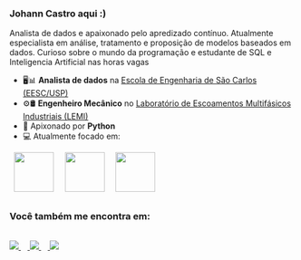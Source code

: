### Johann Castro aqui :)
Analista de dados e apaixonado pelo apredizado contínuo. Atualmente especialista em análise, tratamento e proposição de modelos baseados em dados.
Curioso sobre o mundo da programação e estudante de SQL e Inteligencia Artificial nas horas vagas

- 🖥️📊 **Analista de dados** na <a href="https://eesc.usp.br/"> Escola de Engenharia de São Carlos (EESC/USP)</a>
- ⚙️🛢️ **Engenheiro Mecânico** no <a href="https://oscarmhrodriguez13.wixsite.com/lemi-usp"> Laboratório de Escoamentos Multifásicos Industriais (LEMI)</a>
- 🐍 Apixonado por **Python**
- 💻 Atualmente focado em:
<div display="inline">
 &nbsp;&nbsp;<img width='70' height='70' src="https://cdn.jsdelivr.net/gh/devicons/devicon/icons/python/python-original-wordmark.svg" width="70"/>&nbsp;&nbsp;
 &nbsp;&nbsp;<img width='70' height='70' src="https://cdn.jsdelivr.net/gh/devicons/devicon/icons/microsoftsqlserver/microsoftsqlserver-plain-wordmark.svg" width="70"/>&nbsp;&nbsp;
 &nbsp;&nbsp;<img width='70' height='70' src="https://cdn.jsdelivr.net/gh/devicons/devicon/icons/tensorflow/tensorflow-original.svg" width="70"/>&nbsp;&nbsp;
</div>
          
##

### Você também me encontra em:
&nbsp;<a href="https://www.linkedin.com/in/johann-castro-374975143">         
<img src="https://img.shields.io/badge/linkedin-%230077B5.svg?style=for-the-badge&logo=linkedin&logoColor=white" />
</a>&nbsp;
&nbsp;<a href="https://www.instagram.com/johan_castro_11/">
<img src="https://img.shields.io/badge/Instagram-%23E4405F.svg?style=for-the-badge&logo=Instagram&logoColor=white" />
</a>&nbsp;
&nbsp;<a href="https://www.kaggle.com/johanncastrob"> 
<img src="https://img.shields.io/badge/Kaggle-035a7d?style=for-the-badge&logo=kaggle&logoColor=white" />         
</a>&nbsp;
